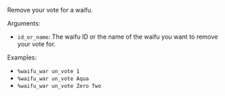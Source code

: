 Remove your vote for a waifu.

Arguments:
* `id_or_name`: The waifu ID or the name of the waifu you want to remove your vote for.

Examples:
* `%waifu_war un_vote 1`
* `%waifu_war un_vote Aqua`
* `%waifu_war un_vote Zero Two`

